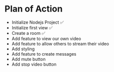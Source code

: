 # Plan of Action

- Initialize Nodejs Project ✅
- Initialize first view ✅
- Create a room ✅
- Add feature to view our own video
- Add feature to allow others to stream their video
- Add styling
- Add feature to create messages
- Add mute button
- Add stop video button